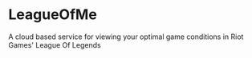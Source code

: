 # LeagueOfMe
A cloud based service for viewing your optimal game conditions in Riot Games' League Of Legends
